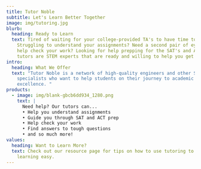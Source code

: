 ```yaml
---
title: Tutor Noble
subtitle: Let's Learn Better Together
image: img/tutoring.jpg
blurb:
  heading: Ready to Learn
  text: Tired of waiting for your college-provided TA's to have time to help?
    Struggling to understand your assignments? Need a second pair of eyes to
    help check your work? Looking for help prepping for the SAT's and ACT's? Our
    tutors are STEM experts that are ready and willing to help you get ahead;
intro:
  heading: What We Offer
  text: "Tutor Noble is a network of high-quality engineers and other STEM
    specialists who want to help students on their journey to academic
    excellence. "
products:
  - image: img/blank-gbcb6dd934_1280.png
    text: |
      Need help? Our tutors can...
      •	Help you understand assignments
      •	Guide you through SAT and ACT prep
      •	Help check your work
      •	Find answers to tough questions
      •	and so much more!
values:
  heading: Want to Learn More?
  text: Check out our resource page for tips on how to use tutoring to make
    learning easy.
---
```

